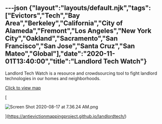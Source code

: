 ---json
{"layout":"layouts/default.njk","tags":["Evictors","Tech","Bay Area","Berkeley","California","City of Alameda","Fremont","Los Angeles","New York City","Oakland","Sacramento","San Francisco","San Jose","Santa Cruz","San Mateo","Global"],"date":"2020-11-01T13:40:00","title":"Landlord Tech Watch"}
---

Landlord Tech Watch is a resource and crowdsourcing tool to fight landlord technologies in our homes and neighborhoods.

[Click to view map](https://antievictionmappingproject.github.io/landlordtech/)

[

![Screen Shot 2020-08-17 at 7.36.24 AM.png](https://images.squarespace-cdn.com/content/v1/52b7d7a6e4b0b3e376ac8ea2/1597664248990-4DGJF4TGLPKI4005XKOH/ke17ZwdGBToddI8pDm48kMD6SYLwxKT4tJUT3ZPMiHIUqsxRUqqbr1mOJYKfIPR7LoDQ9mXPOjoJoqy81S2I8N_N4V1vUb5AoIIIbLZhVYxCRW4BPu10St3TBAUQYVKcwpzjIvjuz60cvLeR4cwszmHwxdM-NiWzM7CE2saeAB67MarUjQIR__eQyJ7SOpBL/Screen+Shot+2020-08-17+at+7.36.24+AM.png)

](https://antievictionmappingproject.github.io/landlordtech/)